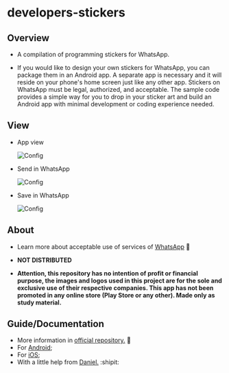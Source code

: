 # developers-stickers  

## Overview  

 * A compilation of programming stickers for WhatsApp.  
 
 * If you would like to design your own stickers for WhatsApp, you can package them in an Android app.  A separate app is necessary and it will reside on your phone's home screen just like any other app. Stickers on WhatsApp must be legal, authorized, and acceptable. 
The sample code provides a simple way for you to drop in your sticker art and build an Android app with minimal development or coding experience needed.  

## View  
 * App view  
 
   ![Config](https://github.com/JoaovMiranda/developers-stickers/blob/master/imgs/%231.png)  
 
 * Send in WhatsApp  
 
   ![Config](https://github.com/JoaovMiranda/developers-stickers/blob/master/imgs/%232.png)  
 
 * Save in WhatsApp  
 
   ![Config](https://github.com/JoaovMiranda/developers-stickers/blob/master/imgs/%233.png)  
 
 

## About  
 * Learn more about acceptable use of  services of [WhatsApp](https://www.whatsapp.com/legal/#terms-of-service) :link:   
 * **NOT DISTRIBUTED**  

 * **Attention, this repository has no intention of profit or financial purpose, the images and logos used in this project are for the sole and exclusive use of their respective companies. This app has not been promoted in any online store (Play Store or any other). Made only as study material.**  

## Guide/Documentation  

 * More information in [official repository.](https://github.com/WhatsApp/stickers) :link:  
  * For [Android](https://github.com/WhatsApp/stickers/tree/master/Android);  
  * For [iOS](https://github.com/WhatsApp/stickers/tree/master/iOS);  
 * With a little help from [Daniel.](https://github.com/danielmsdiaz) :shipit:
